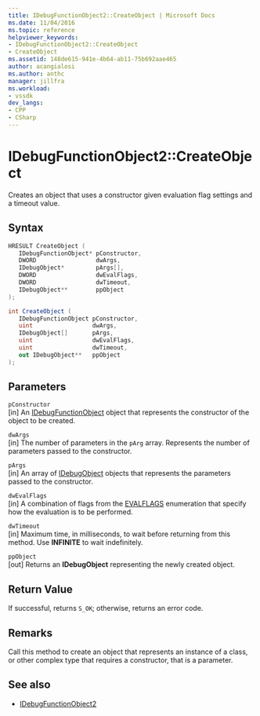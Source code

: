 ```yaml
---
title: IDebugFunctionObject2::CreateObject | Microsoft Docs
ms.date: 11/04/2016
ms.topic: reference
helpviewer_keywords:
- IDebugFunctionObject2::CreateObject
- CreateObject
ms.assetid: 148de615-941e-4b64-ab11-75b692aae465
author: acangialosi
ms.author: anthc
manager: jillfra
ms.workload:
- vssdk
dev_langs:
- CPP
- CSharp
---
```

# IDebugFunctionObject2::CreateObject
Creates an object that uses a constructor given evaluation flag settings and a timeout value.

## Syntax

```cpp
HRESULT CreateObject (
   IDebugFunctionObject* pConstructor,
   DWORD                 dwArgs,
   IDebugObject*         pArgs[],
   DWORD                 dwEvalFlags,
   DWORD                 dwTimeout,
   IDebugObject**        ppObject
);
```

```csharp
int CreateObject (
   IDebugFunctionObject pConstructor,
   uint                 dwArgs,
   IDebugObject[]       pArgs,
   uint                 dwEvalFlags,
   uint                 dwTimeout,
   out IDebugObject**   ppObject
);
```

## Parameters
`pConstructor`\
[in] An [IDebugFunctionObject](../../../extensibility/debugger/reference/idebugfunctionobject.md) object that represents the constructor of the object to be created.

`dwArgs`\
[in] The number of parameters in the `pArg` array. Represents the number of parameters passed to the constructor.

`pArgs`\
[in] An array of [IDebugObject](../../../extensibility/debugger/reference/idebugobject.md) objects that represents the parameters passed to the constructor.

`dwEvalFlags`\
[in] A combination of flags from the [EVALFLAGS](../../../extensibility/debugger/reference/evalflags.md) enumeration that specify how the evaluation is to be performed.

`dwTimeout`\
[in] Maximum time, in milliseconds, to wait before returning from this method. Use **INFINITE** to wait indefinitely.

`ppObject`\
[out] Returns an **IDebugObject** representing the newly created object.

## Return Value
 If successful, returns `S_OK`; otherwise, returns an error code.

## Remarks
 Call this method to create an object that represents an instance of a class, or other complex type that requires a constructor, that is a parameter.

## See also
- [IDebugFunctionObject2](../../../extensibility/debugger/reference/idebugfunctionobject2.md)
